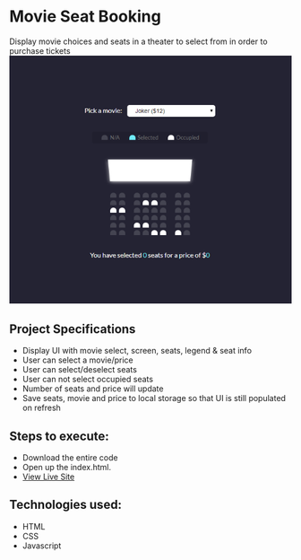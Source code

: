 # Movie Seat Booking
 Display movie choices and seats in a theater to select from in order to purchase tickets
 ![title-pic](capture.png)
 


 ## Project Specifications

- Display UI with movie select, screen, seats, legend & seat info
- User can select a movie/price
- User can select/deselect seats
- User can not select occupied seats
- Number of seats and price will update
- Save seats, movie and price to local storage so that UI is still populated on refresh
 
## Steps to execute:
- Download the entire code 
- Open up the index.html.
- [View Live Site]()

## Technologies used: 
- HTML
- CSS
- Javascript
